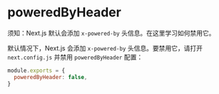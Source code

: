 # poweredByHeader

须知：Next.js 默认会添加 `x-powered-by` 头信息。在这里学习如何禁用它。



默认情况下，Next.js 会添加 `x-powered-by` 头信息。要禁用它，请打开 `next.config.js` 并禁用 `poweredByHeader` 配置：

```js filename="next.config.js"
module.exports = {
  poweredByHeader: false,
}
```